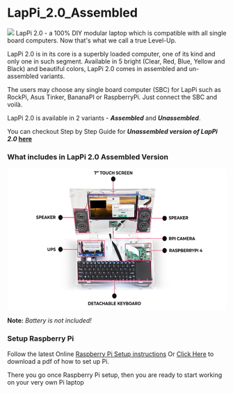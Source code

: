 # LapPi_2.0_Assembled
<img src="https://cdn.shopify.com/s/files/1/1217/2104/files/LAPPI2.png?v=1682681246" >
LapPi 2.0 - a 100% DIY modular laptop which is compatible with all single board computers. Now that's what we call a true Level-Up.

LapPi 2.0 is in its core is a superbly loaded computer, one of its kind and only one in such segment. Available in 5 bright (Clear, Red, Blue, Yellow and Black) and beautiful colors, LapPi 2.0 comes in assembled and un-assembled variants.

The users may choose any single board computer (SBC) for LapPi such as RockPi, Asus Tinker, BananaPI or RaspberryPi. Just connect the SBC and voilà.

LapPi 2.0 is available in 2 variants - **_Assembled_** and **_Unassembled_**.

You can checkout Step by Step Guide for **_Unassembled version of LapPi 2.0_ [here](https://github.com/sbcshop/LapPi_2.0_Unassembled)**

### What includes in LapPi 2.0 Assembled Version
<img src="https://github.com/sbcshop/LapPi_2.0_Assembled/blob/main/images/LapPi_includes.jpg" width="576" height="324" >

**Note:** _Battery is not included!_

### Setup Raspberry Pi
   Follow the latest Online [Raspberry Pi Setup instructions](https://projects.raspberrypi.org/en/projects/raspberry-pi-setting-up)
   Or [Click Here](https://github.com/sbcshop/LapPi_2.0_Unassembled/blob/main/Documents/Setting%20up%20your%20Raspberry%20Pi.pdf) to download a pdf of how to set up Pi.
   
  There you go once Raspberry Pi setup, then you are ready to start working on your very own Pi laptop
